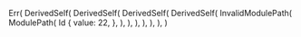 Err(
    DerivedSelf(
        DerivedSelf(
            DerivedSelf(
                DerivedSelf(
                    InvalidModulePath(
                        ModulePath(
                            Id {
                                value: 22,
                            },
                        ),
                    ),
                ),
            ),
        ),
    ),
)